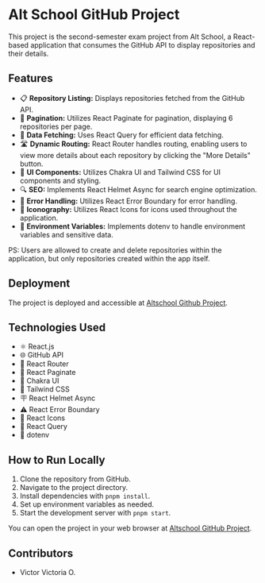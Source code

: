 # Alt School GitHub Project

This project is the second-semester exam project from Alt School, a React-based application that consumes the GitHub API to display repositories and their details.

## Features

- 📋 **Repository Listing:** Displays repositories fetched from the GitHub API.
- 🔄 **Pagination:** Utilizes React Paginate for pagination, displaying 6 repositories per page.
- 📡 **Data Fetching:** Uses React Query for efficient data fetching.
- 🛣️ **Dynamic Routing:** React Router handles routing, enabling users to view more details about each repository by clicking the "More Details" button.
- 🎨 **UI Components:** Utilizes Chakra UI and Tailwind CSS for UI components and styling.
- 🔍 **SEO:** Implements React Helmet Async for search engine optimization.
- 🚨 **Error Handling:** Utilizes React Error Boundary for error handling.
- 🎉 **Iconography:** Utilizes React Icons for icons used throughout the application.
- 💼 **Environment Variables:** Implements dotenv to handle environment variables and sensitive data.

PS: Users are allowed to create and delete repositories within the application, but only repositories created within the app itself.

## Deployment

The project is deployed and accessible at [Altschool Github Project](https://altschoolgithubproject.netlify.app/).

## Technologies Used

- ⚛️ React.js
- 🌐 GitHub API
- 🔀 React Router
- 📄 React Paginate
- 🎨 Chakra UI
- 🎨 Tailwind CSS
- 🪧 React Helmet Async
- ⚠️ React Error Boundary
- 🚀 React Icons
- 🔄 React Query
- 🔐 dotenv

## How to Run Locally

1. Clone the repository from GitHub.
2. Navigate to the project directory.
3. Install dependencies with `pnpm install`.
4. Set up environment variables as needed.
5. Start the development server with `pnpm start`.

You can open the project in your web browser at [Altschool GitHub Project](https://altschoolgithubproject.netlify.app/).

## Contributors

- Victor Victoria O.
